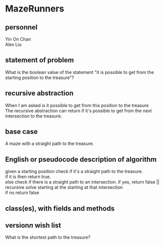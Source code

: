 # MazeRunners
## personnel
Yin On Chan  
Alex Liu
## statement of problem
What is the boolean value of the statement "it is possible to get from the starting position to the treasure"?
## recursive abstraction 
When I am asked is it possible to get from this position to the treasure  
The recursive abstraction can return if it's possible to get from the next intersection to the treasure.
## base case
A maze with a straight path to the treasure.
## English or pseudocode description of algorithm
given a starting position
check if it's a straight path to the treasure.  
if it is then return true.  
else check if there is a straight path to an intersection.
if yes, return false || recursive solve starting at the starting at that intersection  
if no return false
## class(es), with fields and methods

## version*n* wish list
What is the shortest path to the treasure?